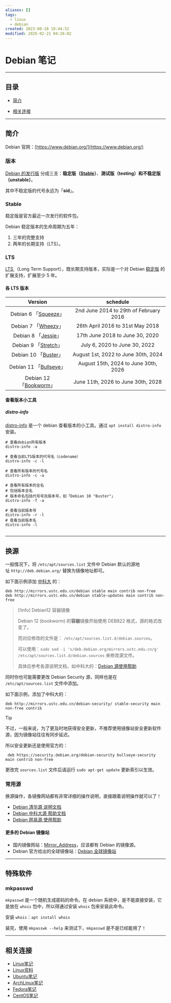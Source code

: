```yaml
---
aliases: []
tags:
  - linux
  - debian
created: 2023-08-18 19:44:52
modified: 2025-02-21 04:26:02
---
```


# Debian 笔记

---

## 目录

* [简介](#debian_introduction)

* [相关连接](#debian_links)

---

## <span id="debian_introduction">简介</span>

Debian 官网：[https://www.debian.org/](https://www.debian.org/)

### <span id="debian_introduction_version">版本</span>

[Debian 的发行版](https://www.debian.org/releases/) 分成三支：**稳定版（[Stable](#debian_introduction_version_stable)）**、**测试版（testing）**和**不稳定版（unstable）**。

其中不稳定版的代号永远为「**sid**」。

### <span id="debian_introduction_version_stable">Stable</span>

稳定版是官方最近一次发行的软件包。

Debian 稳定版本的生命周期为五年：

1. 三年的完整支持
2. 两年的长期支持（LTS）。

### <span id="debian_introduction_version_lts">LTS</span>

[LTS ](https://wiki.debian.org/LTS)（Long Term Support），既长期支持版本，实际是一个对 Debian [稳定版](#debian_introduction_version_stable) 的扩展支持，扩展至少 5 年。

#### 各 LTS 版本

| **Version** | **schedule** |
|:---:|:---:|
|  Debian 6 「[Squeeze](https://wiki.debian.org/DebianSqueeze)」   | 2nd June 2014 to 29th of February 2016 |
|    Debian 7 「[Wheezy](https://wiki.debian.org/LTS/Wheezy)」     |    26th April 2016 to 31st May 2018    |
|    Debian 8 「[Jessie](https://wiki.debian.org/LTS/Jessie)」     |    17th June 2018 to June 30, 2020     |
|   Debian 9 「[Stretch](https://wiki.debian.org/LTS/Stretch)」    |     July 6, 2020 to June 30, 2022      |
|    Debian 10 「[Buster](https://wiki.debian.org/LTS/Buster)」    |  August 1st, 2022 to June 30th, 2024   |
| Debian 11 「[Bullseye](https://wiki.debian.org/DebianBullseye)」 |  August 15th, 2024 to June 30th, 2026  |
| Debian 12 「[Bookworm](https://wiki.debian.org/DebianBookworm)」 |   June 11th, 2026 to June 30th, 2028   |

#### 查看版本小工具

##### distro-info

[distro-info](https://tracker.debian.org/pkg/distro-info) 是一个 debian 查看版本的小工具。通过 `apt install distro-info` 安装。

```shell
# 查看debian所有版本
distro-info -a

# 查看当前LTS版本的代号名（codename）
distro-info -c -l

# 查看所有版本的代号名
distro-info -c -a

# 查看所有版本的全名
# 包括版本全名
# 版本命名包括代号号及版本号，如「Debian 10 "Buster"」
distro-info -f -a

# 查看当前版本号
distro-info -r -l
# 查看当前版本名
distro-info -l


```

---

## <span id="debian_chmirror">换源</span>

一般情况下，将 `/etc/apt/sources.list` 文件中 Debian 默认的源地址 `http://deb.debian.org/` 替换为镜像地址即可。

如下面示例添加 [中科大](https://mirrors.ustc.edu.cn/) 的：

```properties
deb http://mirrors.ustc.edu.cn/debian stable main contrib non-free
deb http://mirrors.ustc.edu.cn/debian stable-updates main contrib non-free
```

> [!info] Debian12 容器镜像
> 
> Debian 12 (bookworm) 的**容器**镜像开始使用 DEB822 格式，源的格式改变了。
> 
>而对应修改的文件是： `/etc/apt/sources.list.d/debian.sources`。
>
> 可以使用：`sudo sed -i 's/deb.debian.org/mirrors.ustc.edu.cn/g' /etc/apt/sources.list.d/debian.sources` 来修改源文件。
> 
> 具体应参考各源说明文档，如中科大的：[Debian 源使用帮助](https://mirrors.ustc.edu.cn/help/debian.html#id5)
>

同时你也可能需要更改 Debian Security 源，同样也是在 `/etc/apt/sources.list` 文件中添加。

如下面示例，添加了中科大的：

```properties
deb http://mirrors.ustc.edu.cn/debian-security/ stable-security main non-free contrib
```

> [!tip]
> 不过，一般来说，为了更及时地获得安全更新，不推荐使用镜像站安全更新软件源，因为镜像站往往有同步延迟。
>
> 所以安全更新还是使用官方的：
> ```properties
>  deb https://security.debian.org/debian-security bullseye-security main contrib non-free
> ```

更改完 `sources.list` 文件后请运行 `sudo apt-get update` 更新索引以生效。

### 常用源

换源操作，各镜像网站都有非常详细的操作说明，直接跟着说明操作就可以了！

* [Debian  清华源 说明文档](https://mirrors.tuna.tsinghua.edu.cn/help/debian/)
* [Debian 中科大源 帮助文档](https://mirrors.ustc.edu.cn/help/debian.html)
* [Debian 网易源 使用帮助](https://mirrors.163.com/.help/debian.html)

#### 更多的 Debian 镜像站

* 国内镜像网站：[Mirror_Address](Mirror_Address.md)，应该都有 Debian 的镜像源。
* Debian 官方给出的全球镜像站：[Debian 全球镜像站](https://www.debian.org/mirror/list)

---

## 特殊软件

### mkpasswd

`mkpasswd` 是一个随机生成密码的命令。在 debian 系统中，是不能直接安装，它是放在 `whois` 包中，所以得通过安装 `whois` 包来安装此命令。

安装 `whois`：`apt install whois`

装完，使用 `mkpasswk --help` 来测试下，`mkpasswd` 是不是已经能用了！

---

## <span id="debian_links">相关连接</span>

* [Linux笔记](Linux_Note.md)
* [Linux资料](Linux_Material.md)
* [Ubuntu笔记](Ubuntu_Note.md)
* [ArchLinux笔记](ArchLinux_Note.md)
* [Fedora笔记](Fedora_Note.md)
* [CentOS笔记](CentOS_Note.md)

